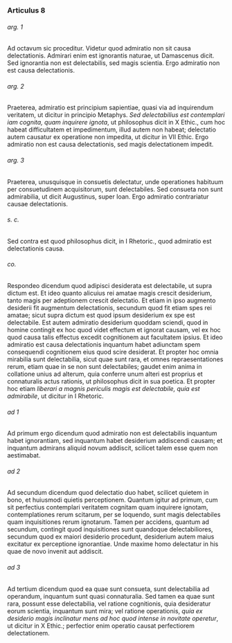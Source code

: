 ### Articulus 8

###### arg. 1
Ad octavum sic proceditur. Videtur quod admiratio non sit causa delectationis. Admirari enim est ignorantis naturae, ut Damascenus dicit. Sed ignorantia non est delectabilis, sed magis scientia. Ergo admiratio non est causa delectationis.

###### arg. 2
Praeterea, admiratio est principium sapientiae, quasi via ad inquirendum veritatem, ut dicitur in principio Metaphys. *Sed delectabilius est contemplari iam cognita, quam inquirere ignota*, ut philosophus dicit in X Ethic., cum hoc habeat difficultatem et impedimentum, illud autem non habeat; delectatio autem causatur ex operatione non impedita, ut dicitur in VII Ethic. Ergo admiratio non est causa delectationis, sed magis delectationem impedit.

###### arg. 3
Praeterea, unusquisque in consuetis delectatur, unde operationes habituum per consuetudinem acquisitorum, sunt delectabiles. Sed consueta non sunt admirabilia, ut dicit Augustinus, super Ioan. Ergo admiratio contrariatur causae delectationis.

###### s. c.
Sed contra est quod philosophus dicit, in I Rhetoric., quod admiratio est delectationis causa.

###### co.
Respondeo dicendum quod adipisci desiderata est delectabile, ut supra dictum est. Et ideo quanto alicuius rei amatae magis crescit desiderium, tanto magis per adeptionem crescit delectatio. Et etiam in ipso augmento desiderii fit augmentum delectationis, secundum quod fit etiam spes rei amatae; sicut supra dictum est quod ipsum desiderium ex spe est delectabile. Est autem admiratio desiderium quoddam sciendi, quod in homine contingit ex hoc quod videt effectum et ignorat causam, vel ex hoc quod causa talis effectus excedit cognitionem aut facultatem ipsius. Et ideo admiratio est causa delectationis inquantum habet adiunctam spem consequendi cognitionem eius quod scire desiderat. Et propter hoc omnia mirabilia sunt delectabilia, sicut quae sunt rara, et omnes repraesentationes rerum, etiam quae in se non sunt delectabiles; gaudet enim anima in collatione unius ad alterum, quia conferre unum alteri est proprius et connaturalis actus rationis, ut philosophus dicit in sua poetica. Et propter hoc etiam *liberari a magnis periculis magis est delectabile, quia est admirabile*, ut dicitur in I Rhetoric.

###### ad 1
Ad primum ergo dicendum quod admiratio non est delectabilis inquantum habet ignorantiam, sed inquantum habet desiderium addiscendi causam; et inquantum admirans aliquid novum addiscit, scilicet talem esse quem non aestimabat.

###### ad 2
Ad secundum dicendum quod delectatio duo habet, scilicet quietem in bono, et huiusmodi quietis perceptionem. Quantum igitur ad primum, cum sit perfectius contemplari veritatem cognitam quam inquirere ignotam, contemplationes rerum scitarum, per se loquendo, sunt magis delectabiles quam inquisitiones rerum ignotarum. Tamen per accidens, quantum ad secundum, contingit quod inquisitiones sunt quandoque delectabiliores, secundum quod ex maiori desiderio procedunt, desiderium autem maius excitatur ex perceptione ignorantiae. Unde maxime homo delectatur in his quae de novo invenit aut addiscit.

###### ad 3
Ad tertium dicendum quod ea quae sunt consueta, sunt delectabilia ad operandum, inquantum sunt quasi connaturalia. Sed tamen ea quae sunt rara, possunt esse delectabilia, vel ratione cognitionis, quia desideratur eorum scientia, inquantum sunt mira; vel ratione operationis, *quia ex desiderio magis inclinatur mens ad hoc quod intense in novitate operetur*, ut dicitur in X Ethic.; perfectior enim operatio causat perfectiorem delectationem.

